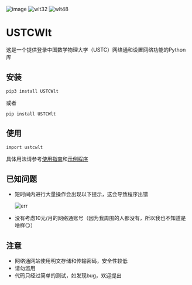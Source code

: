![image](https://user-images.githubusercontent.com/49507721/111910368-0cd8d400-8a9c-11eb-9167-57f101761286.png) 
![wlt32](https://user-images.githubusercontent.com/49507721/111910558-d3ed2f00-8a9c-11eb-9b8a-67f994e51358.png)
![wlt48](https://user-images.githubusercontent.com/49507721/111910537-bfa93200-8a9c-11eb-9912-630a55d48400.png)  

# USTCWlt

这是一个提供登录中国数学物理大学（USTC）网络通和设置网络功能的Python库

## 安装
```
pip3 install USTCWlt
```
或者
```
pip install USTCWlt
```

## 使用
```
import ustcwlt
```

具体用法请参考[使用指南](./MANUAL.md)和[示例程序](./example.py)

## 已知问题

- 短时间内进行大量操作会出现以下提示，这会导致程序出错
 
    ![err](https://user-images.githubusercontent.com/49507721/115254073-9644fa00-a15f-11eb-9bbc-7820c56d5524.PNG)
- 没有考虑10元/月的网络通账号（因为我周围的人都没有，所以我也不知道是啥样😏）

## 注意
- 网络通网站使用明文存储和传输密码，安全性较低
- 请勿滥用
- 代码只经过简单的测试，如发现bug，欢迎提出
